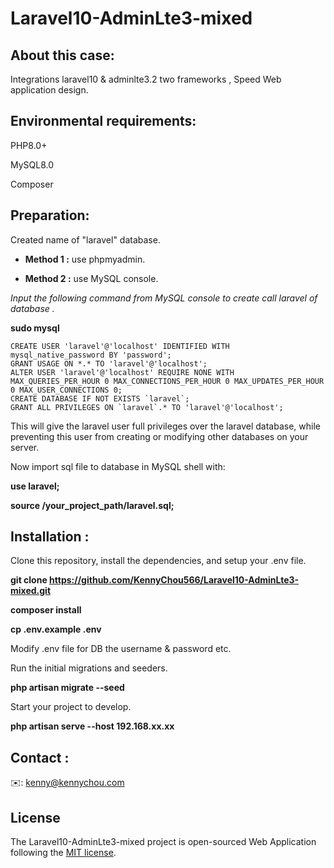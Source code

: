 # **Laravel10-AdminLte3-mixed**


## About this case:

Integrations laravel10 & adminlte3.2 two frameworks , Speed Web application design.

## Environmental requirements:
PHP8.0+

MySQL8.0

Composer


## Preparation:
Created name of "laravel" database.

- **Method 1 :** use phpmyadmin.

- **Method 2 :** use MySQL console.


*Input the following command from MySQL console to create call laravel of database .*

 **sudo mysql**

``` 
CREATE USER 'laravel'@'localhost' IDENTIFIED WITH mysql_native_password BY 'password';
GRANT USAGE ON *.* TO 'laravel'@'localhost';
ALTER USER 'laravel'@'localhost' REQUIRE NONE WITH MAX_QUERIES_PER_HOUR 0 MAX_CONNECTIONS_PER_HOUR 0 MAX_UPDATES_PER_HOUR 0 MAX_USER_CONNECTIONS 0;
CREATE DATABASE IF NOT EXISTS `laravel`;
GRANT ALL PRIVILEGES ON `laravel`.* TO 'laravel'@'localhost';
```

This will give the laravel user full privileges over the laravel database, while preventing this user from creating or modifying other databases on your server.

Now import sql file to database in MySQL shell with:

**use laravel;**

**source /your_project_path/laravel.sql;**


## Installation :

Clone this repository, install the dependencies, and setup your .env file.

 **git clone https://github.com/KennyChou566/Laravel10-AdminLte3-mixed.git**

 **composer install**

**cp .env.example .env**

Modify .env file for DB the username & password etc.

Run the initial migrations and seeders.

 **php artisan migrate --seed**

Start your project to develop.

**php artisan serve --host 192.168.xx.xx**


## Contact :
✉️: kenny@kennychou.com



## License

The Laravel10-AdminLte3-mixed project is open-sourced Web Application following the [MIT license](https://opensource.org/licenses/MIT).
